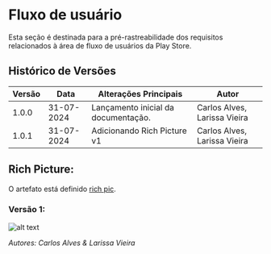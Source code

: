 # Fluxo de usuário

Esta seção é destinada para a pré-rastreabilidade dos requisitos relacionados à área de fluxo de usuários da Play Store.

## Histórico de Versões

| Versão | Data       | Alterações Principais                             | Autor        |
|--------|------------|---------------------------------------------------|--------------|
|1.0.0  | 31-07-2024 | Lançamento inicial da documentação.               | Carlos Alves, Larissa Vieira    |
|1.0.1  | 31-07-2024 | Adicionando Rich Picture v1    | Carlos Alves, Larissa Vieira    |

## Rich Picture:

O artefato está definido [rich pic](../pre-ras/pre-ras.md).

### Versão 1:

![alt text](../assets/imagens/RP-Fluxousuário.jpg)

*Autores: Carlos Alves & Larissa Vieira*
